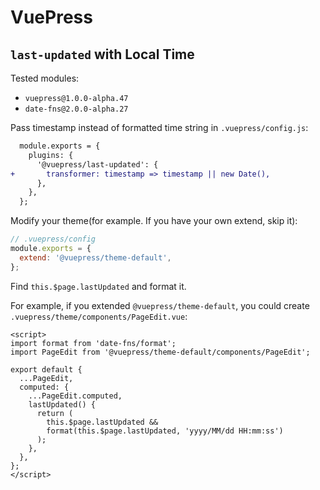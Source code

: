 # VuePress

## `last-updated` with Local Time

Tested modules:

- `vuepress@1.0.0-alpha.47`
- `date-fns@2.0.0-alpha.27`

Pass timestamp instead of formatted time string in `.vuepress/config.js`:

```diff
  module.exports = {
    plugins: {
      '@vuepress/last-updated': {
+       transformer: timestamp => timestamp || new Date(),
      },
    },
  };
```

Modify your theme(for example. If you have your own extend, skip it):

```js
// .vuepress/config
module.exports = {
  extend: '@vuepress/theme-default',
};
```

Find `this.$page.lastUpdated` and format it.

For example, if you extended `@vuepress/theme-default`, you could create `.vuepress/theme/components/PageEdit.vue`:

```vue
<script>
import format from 'date-fns/format';
import PageEdit from '@vuepress/theme-default/components/PageEdit';

export default {
  ...PageEdit,
  computed: {
    ...PageEdit.computed,
    lastUpdated() {
      return (
        this.$page.lastUpdated &&
        format(this.$page.lastUpdated, 'yyyy/MM/dd HH:mm:ss')
      );
    },
  },
};
</script>
```
